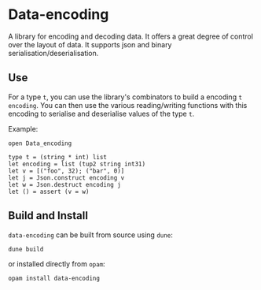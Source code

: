 Data-encoding
=============

A library for encoding and decoding data. It offers a great degree of control over the layout of data. It supports json and binary serialisation/deserialisation.


Use
---

For a type `t`, you can use the library's combinators to build a encoding `t
encoding`. You can then use the various reading/writing functions with this
encoding to serialise and deserialise values of the type `t`.

Example:

```
open Data_encoding

type t = (string * int) list
let encoding = list (tup2 string int31)
let v = [("foo", 32); ("bar", 0)]
let j = Json.construct encoding v
let w = Json.destruct encoding j
let () = assert (v = w)
```

Build and Install
-----------------

`data-encoding` can be built from source using `dune`:

```
dune build
```

or installed directly from `opam`:

```
opam install data-encoding
```
